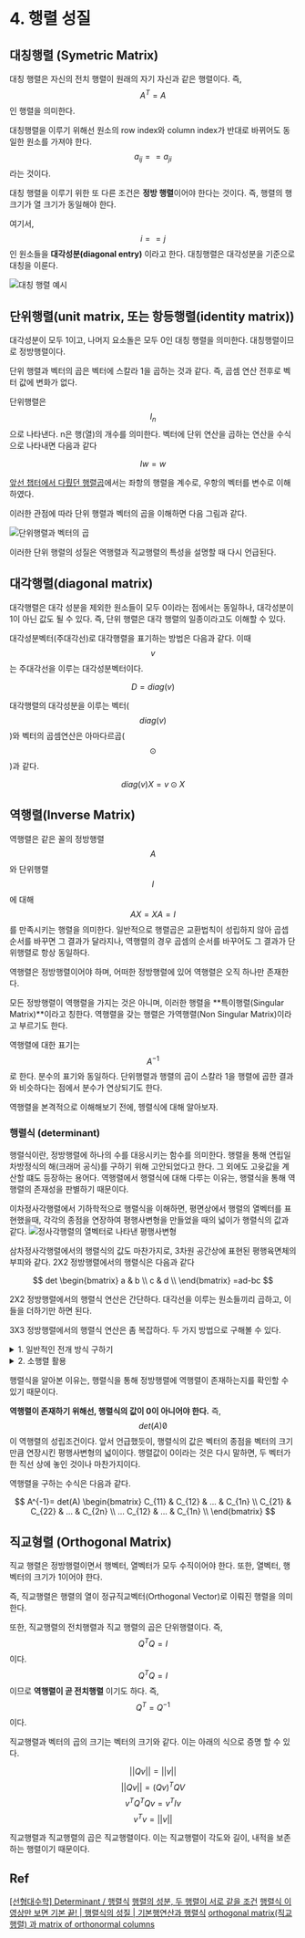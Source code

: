 # 4. 행렬 성질

## 대칭행렬 (Symetric Matrix)

대칭 행렬은 자신의 전치 행렬이 원래의 자기 자신과 같은 행렬이다.
즉, $$A^T = A$$ 인 행렬을 의미한다.

대칭행렬을 이루기 위해선 원소의 row index와 column index가 반대로 바뀌어도 동일한 원소를 가져야 한다. $$a_{ij} == a_{ji}$$ 라는 것이다.

대칭 행렬을 이루기 위한 또 다른 조건은 **정방 행렬**이어야 한다는 것이다. 즉, 행렬의 행 크기가 열 크기가 동일해야 한다.

여기서, $$ i==j$$ 인 원소들을 **대각성분(diagonal entry)** 이라고 한다. 대칭행렬은 대각성분을 기준으로 대칭을 이룬다.

![대칭 행렬 예시](../../../imgs/[linear-algebra-basic]4-1.png)


## 단위행렬(unit matrix, 또는 항등행렬(identity matrix))

대각성분이 모두 1이고, 나머지 요소돌은 모두 0인 대칭 행렬을 의미한다. 대칭행렬이므로 정방행렬이다.

단위 행렬과 벡터의 곱은 벡터에 스칼라 1을 곱하는 것과 같다. 즉, 곱셈 연산 전후로 벡터 값에 변화가 없다.

단위행렬은 $$I_n$$으로 나타낸다. n은 행(열)의 개수를 의미한다. 벡터에 단위 연산을 곱하는 연산을 수식으로 나타내면 다음과 같다

$$
Iw = w
$$

[앞선 챕터에서 다뤘던 행렬곱](../undefined/linear-algebra-basic-chap-3.md#section)에서는 좌항의 행렬을 계수로, 우항의 벡터를 변수로 이해하였다.

이러한 관점에 따라 단위 행렬과 벡터의 곱을 이해하면 다음 그림과 같다.

![단위행렬과 벡터의 곱](../../../imgs/[linear-algebra-basic]4-2.png)

이러한 단위 행렬의 성질은 역행렬과 직교행렬의 특성을 설명할 때 다시 언급된다.

## 대각행렬(diagonal matrix)

대각행렬은 대각 성분을 제외한 원소들이 모두 0이라는 점에서는 동일하나, 대각성분이 1이 아닌 값도 될 수 있다. 즉, 단위 행렬은 대각 행렬의 일종이라고도 이해할 수 있다. 

대각성분벡터(주대각선)로 대각행렬을 표기하는 방법은 다음과 같다. 이때 $$v$$는 주대각선을 이루는 대각성분벡터이다.

$$
D = diag(v)
$$

대각행렬의 대각성분을 이루는 벡터($$diag(v)$$)와 벡터의 곱셈연산은 아마다르곱($$\odot$$)과 같다.

$$
diag(v)X = v\odot X
$$


## 역행렬(Inverse Matrix)

역행렬은 같은 꼴의 정방행렬 $$A$$와 단위행렬 $$I$$ 에 대해 $$AX = XA = I$$를 만족시키는 행렬을 의미한다. 일반적으로 행렬곱은 교환법칙이 성립하지 않아 곱셉 순서를 바꾸면 그 결과가 달라지나, 역행렬의 경우 곱셈의 순서를 바꾸어도 그 결과가 단위행렬로 항상 동일하다.

역행렬은 정방행렬이어야 하며, 어떠한 정방행렬에 있어 역행렬은 오직 하나만 존재한다. 

모든 정방행렬이 역행렬을 가지는 것은 아니며, 이러한 행렬을 **특이행렬(Singular Matrix)**이라고 칭한다. 역행렬을 갖는 행렬은 가역행렬(Non Singular Matrix)이라고 부르기도 한다.

역행렬에 대한 표기는 $$A^{-1}$$로 한다. 분수의 표기와 동일하다. 단위행렬과 행렬의 곱이 스칼라 1을 행렬에 곱한 결과와 비슷하다는 점에서 분수가 연상되기도 한다. 

역행렬을 본격적으로 이해해보기 전에, 헹렬식에 대해 알아보자.

### 행렬식 (determinant)

행렬식이란, 정방행렬에 하나의 수를 대응시키는 함수를 의미한다. 행렬을 통해 연립일차방정식의 해(크래머 공식)를 구하기 위해 고안되었다고 한다. 그 외에도 고윳값을 계산할 떄도 등장하는 용어다. 역행렬에서 행렬식에 대해 다루는 이유는, 행렬식을 통해 역행렬의 존재성을 판별하기 때문이다.

이차정사각행렬에서 기하학적으로 행렬식을 이해하면, 평면상에서 행렬의 열벡터를 표현했을때, 각각의 종점을 연장하여 평행사변형을 만들었을 때의 넓이가 행렬식의 값과 같다.
![정사각행렬의 열벡터로 나타낸 평행사변형](../../../imgs/[linear-algebra-basic]4-4.png)


삼차정사각행렬에서의 행렬식의 값도 마찬가지로, 3차원 공간상에 표현된 평행육면체의 부피와 같다.
2X2 정방행렬에서의 행렬식은 다음과 같다

$$
det
\begin{bmatrix} 
   a & b  \\
   c & d  \\
\end{bmatrix} 
=ad-bc
$$

2X2 정방행렬에서의 행렬식 연산은 간단하다. 대각선을 이루는 원소들끼리 곱하고, 이들을 더하기만 하면 된다.

3X3 정방행렬에서의 행렬식 연산은 좀 복잡하다. 두 가지 방법으로 구해볼 수 있다.

<details><summary>1. 일반적인 전개 방식 구하기</summary>


행렬에서 마지막 열을 제외한 나머지 열을 마지막 열의 다음에 붙여준다

이 상태에서 다음 연산을 진행해준다.  

![3X3 행렬식 1](../../../imgs/[linear-algebra-basic]4-5.png)

그 다음엔 반대로 구한다.

![3X3 행렬식 2](../../../imgs/[linear-algebra-basic]4-6.png)

마지막으로 앞서 구한 두 값을 뺀다.

![3X3 행렬식 3](../../../imgs/[linear-algebra-basic]4-7.png)

</details>

<details><summary>2. 소행렬 활용</summary>

소행렬을 통한 계산을 위해선 소행렬과 여인수분해의 개념을 먼저 숙지해야 한다.

**소행렬 (minor determinant)**

소행렬이란, 특정 열과 행을 제거하고 만든 부분행렬에 대한 행렬식을 의미한다.

행렬에 제외되는 행, 열을 아래첨자로 표기하면 된다. 또는 소행렬에 절댓값 기호를 취해서 나타내는 방법도 있다.

위 식은 i행, j열의 원소들을 제하고 남은 부분에 대한 행렬식을 의미한다. 그림으로 나타내면 다음과 같다.

![소행렬](../../../imgs/[linear-algebra-basic]4-3.png)

---

**여인수(cofactor)와 여인수전개**

여인수전개는 여인수로 행렬식을 구하는 방법을 의미한다. 라플라스 전개라고 부르기도 한다. 

여인수는 소행렬에 (-1)^(i+j)를 곱한 값을 의미한다. 여인수 전개에서는 어떠한 행, 열에 대해 여인수 전개를 진행해도 동일한 값이 도출된다. 따라서, 한 행이나 열이 모두 동일한 값이거나 0이 많이 포함된 경우, 이 행/열에 대해 여인수 전개를 진행하면 매우 효율적으로 계산을 진행할 수 있다.

여인수전개는 4x4, 5x5 등 모든 차원의 정방행렬에 대해 적용될 수 있다.

다음은  3X3 행렬에서 여인수전개로 행렬식 값을 구한 과정을 나타낸 그림이다.


![여인수 전개](../../../imgs/[linear-algebra-basic]4-13.png)

</details>

행렬식을 알아본 이유는, 행렬식을 통해 정방행렬에 역행렬이 존재하는지를 확인할 수 있기 때문이다.

**역행렬이 존재하기 위해선, 행렬식의 값이 0이 아니어야 한다.**
즉, $$det(A) \not 0$$이 역행렬의 성립조건이다. 앞서 언급했듯이, 행렬식의 값은 벡터의 종점을 벡터의 크기만큼 연장시킨 평행사변형의 넓이이다. 행렬값이 0이라는 것은 다시 말하면, 두 벡터가 한 직선 상에 놓인 것이나 마찬가지이다.


역행렬을 구하는 수식은 다음과 같다.

$$
A^{-1}= det(A)
\begin{bmatrix} 
   C_{11} & C_{12} & ... & C_{1n}  \\
   C_{21} & C_{22} & ... & C_{2n} \\
   ...
   C_{12} & ... & C_{1n} \\
\end{bmatrix} 
$$


## 직교형렬 (Orthogonal Matrix)

직교 행렬은 정방행렬이면서 행벡터, 열벡터가 모두 수직이어야 한다. 또한, 열벡터, 행벡터의 크기가 1이어야 한다.

즉, 직교행렬은 행렬의 열이 정규직교벡터(Orthogonal Vector)로 이뤄진 행렬을 의미한다.

또한, 직교행렬의 전치행렬과 직교 행렬의 곱은 단위행렬이다. 즉, $$Q^TQ = I$$ 이다. $$Q^TQ = I$$이므로 **역행렬이 곧 전치행렬** 이기도 하다. 즉, $$Q^T = Q^{-1}$$ 이다.

직교행렬과 벡터의 곱의 크기는 벡터의 크기와 같다. 이는 아래의 식으로 증명 할 수 있다.

$$
||Qv|| = ||v||
$$
$$
||Qv|| = (Qv)^TQV
$$
$$
v^TQ^TQv = v^TIv
$$
$$
v^Tv = ||v||
$$

직교행렬과 직교행렬의 곱은 직교행렬이다. 이는 직교행렬이 각도와 길이, 내적을 보존하는 행렬이기 때문이다.

## Ref

[[선형대수학] Determinant / 행렬식](https://m.blog.naver.com/lagrange0115/222087882248)
[행렬의 성분, 두 행렬이 서로 같을 조건](https://mathbang.net/558#gsc.tab=0)
[행렬식 이 영상만 보면 기본 끝! | 행렬식의 성질 | 기본행연산과 행렬식](https://www.youtube.com/watch?v=fuVMiyahzH4)
[orthogonal matrix(직교행렬) 과 matrix of orthonormal columns](https://velog.io/@skkumin/orthogonal-matrix%EC%A7%81%EA%B5%90%ED%96%89%EB%A0%AC-%EA%B3%BC-matrix-of-orthonormal-columns)
